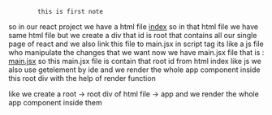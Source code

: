             this is first note

so in our react project we have a html file [index](../../../index.html) 
so in that html file we have same html file but we create a div that id is root that contains all our single page of react and we also link this file to main.jsx in script tag its like a js file who manipulate the changes that we want
now we have main.jsx file that is : [main.jsx](../../main.jsx)
so this main.jsx file is contain that root id from html index like js we also use getelement by ide and we render the whole app component inside this root div with the help of render function

like we create a root -> root div of html file -> app 
and we render the whole app component inside them



